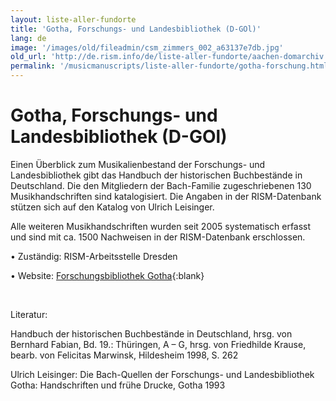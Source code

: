 ```yaml
---
layout: liste-aller-fundorte
title: 'Gotha, Forschungs- und Landesbibliothek (D-GOl)'
lang: de
image: '/images/old/fileadmin/csm_zimmers_002_a63137e7db.jpg'
old_url: 'http://de.rism.info/de/liste-aller-fundorte/aachen-domarchiv.html'
permalink: '/musicmanuscripts/liste-aller-fundorte/gotha-forschung.html'
---
```


# Gotha, Forschungs- und Landesbibliothek (D-GOl)

Einen Überblick zum Musikalienbestand der Forschungs- und Landesbibliothek gibt das Handbuch der historischen Buchbestände in Deutschland. Die den  Mitgliedern der Bach-Familie zugeschriebenen 130 Musikhandschriften sind katalogisiert. Die Angaben in der RISM-Datenbank stützen sich auf den Katalog von Ulrich Leisinger.

Alle weiteren Musikhandschriften wurden seit 2005 systematisch erfasst und sind mit ca. 1500 Nachweisen in der RISM-Datenbank erschlossen.

• Zuständig: RISM-Arbeitsstelle Dresden

• Website: [Forschungsbibliothek Gotha](https://www.uni-erfurt.de/forschungsbibliothek-gotha/sammlungen/handschriften-und-nachlaesse/musikalien "Opens external link in new window"){:blank}

&nbsp;

Literatur:

Handbuch der historischen Buchbestände in Deutschland, hrsg. von Bernhard Fabian, Bd. 19.: Thüringen, A – G, hrsg. von Friedhilde Krause, bearb. von Felicitas Marwinsk, Hildesheim 1998, S. 262

Ulrich Leisinger: Die Bach-Quellen der Forschungs- und Landesbibliothek Gotha: Handschriften und frühe Drucke, Gotha 1993
